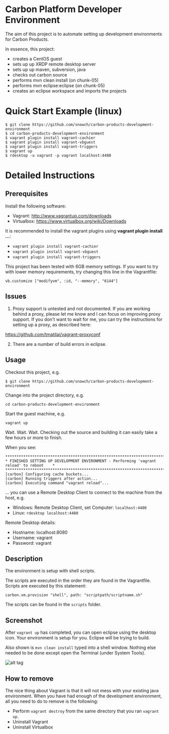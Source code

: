 Carbon Platform Developer Environment
=====================================

The aim of this project is to automate setting up development environments for Carbon 
Products.

In essence, this project:

- creates a CentOS guest
- sets up up XRDP remote desktop server
- sets up up maven, subversion, java
- checks out carbon source
- performs mvn clean install (on chunk-05)
- performs mvn eclipse:eclipse (on chunk-05)
- creates an eclipse workspace and imports the projects

Quick Start Example (linux)
===========================
```
$ git clone https://github.com/snowch/carbon-products-development-environment
$ cd carbon-products-development-environment
$ vagrant plugin install vagrant-cachier
$ vagrant plugin install vagrant-vbguest
$ vagrant plugin install vagrant-triggers
$ vagrant up
$ rdesktop -u vagrant -p vagrant localhost:4480
```

Detailed Instructions
=====================

Prerequisites
-------------
Install the following software:
- Vagrant: http://www.vagrantup.com/downloads
- Virtualbox: https://www.virtualbox.org/wiki/Downloads

It is recommended to install the vagrant plugins using **vagrant plugin install ...**:

- ```vagrant plugin install vagrant-cachier```
- ```vagrant plugin install vagrant-vbguest```
- ```vagrant plugin install vagrant-triggers```

This project has been tested with 6GB memory settings.  If you want to try with
lower memory requirements, try changing this line in the Vagrantfile:

```vb.customize ["modifyvm", :id, "--memory", "6144"]```


Issues
------
1) Proxy support is untested and not documented.  If you are working behind a proxy, 
please let me know and I can focus on improving proxy support.  If you don't want to
wait for me, you can try the instructions for setting up a proxy, as described here:

https://github.com/tmatilai/vagrant-proxyconf

2) There are a number of build errors in eclipse.

Usage
-----

Checkout this project, e.g. 

```$ git clone https://github.com/snowch/carbon-products-development-environment```

Change into the project directory, e.g.

```cd carbon-products-development-environment```

Start the guest machine, e.g.

```vagrant up```

Wait.  Wait.  Wait.  Checking out the source and building it can easily take a few hours or more to finish.

When you see:

```
******************************************************************************************
* FINISHED SETTING UP DEVELOPMENT ENVIRONMENT - Performing 'vagrant reload' to reboot    *
******************************************************************************************
[carbon] Configuring cache buckets...
[carbon] Running triggers after action...
[carbon] Executing command "vagrant reload"...
```

... you can use a Remote Desktop Client to connect to the machine from the host, e.g.

- Windows: Remote Desktop Client, set Computer: ```localhost:4480```
- Linux: ```rdesktop localhost:4480```

Remote Desktop details:

- Hostname: localhost:8080
- Username: vagrant
- Password: vagrant


Description
-----------

The environment is setup with shell scripts.

The scripts are executed in the order they are found in the Vagrantfile.  Scripts are
executed by this statement:

```carbon.vm.provision "shell", path: "scriptpath/scriptname.sh"```

The scripts can be found in the ```scripts``` folder.

Screenshot
----------

After ```vagrant up``` has completed, you can open eclipse using the desktop icon. Your environment is setup for you.  Eclipse will be trying to build.

Also shown is ```mvn clean install``` typed into a shell window.  Nothing else needed to be done except open the Terminal (under System Tools).

![alt tag](https://raw2.github.com/snowch/carbon-products-development-environment/ac772ce9ad83e33319486a4c84500946c24c5633/doc/eclipse_screenshot.png)

How to remove
-------------

The nice thing about Vagrant is that it will not mess with your existing java environment.  When you have had enough of the development environment, all you need to do to remove is the following:

- Perform ```vagrant destroy``` from the same directory that you ran ```vagrant up```.
- Uninstall Vagrant
- Uninstall Virtualbox
